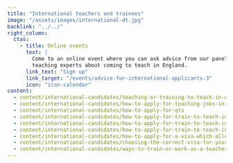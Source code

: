 ```yaml
---
title: "International teachers and trainees"
image: "/assets/images/international-dt.jpg"
backlink: "../../"
right_column:
  ctas:
    - title: Online events
      text: |
        Come to an online event where you can ask advice from our panel of
        teaching experts about coming to teach in England.
      link_text: "Sign up"
      link_target: "/events/advice-for-international-applicants-3"
      icon: "icon-calendar"
content:
  - content/international-candidates/teaching-or-training-to-teach-in-england
  - content/international-candidates/how-to-apply-for-teaching-jobs-in-england
  - content/international-candidates/how-to-apply-for-qts
  - content/international-candidates/how-to-apply-for-train-to-teach-in-england-part-1
  - content/international-candidates/how-to-apply-for-train-to-teach-in-england-cta
  - content/international-candidates/how-to-apply-for-train-to-teach-in-england-part-2
  - content/international-candidates/how-to-apply-for-a-visa-which-allows-you-to-work-or-study-in-the-uk
  - content/international-candidates/choosing-the-correct-visa-for-your-teaching-job-or-teacher-training-course
  - content/international-candidates/ways-to-train-or-work-as-a-teacher-in-the-uk-without-a-skilled-worker-visa-or-student-visa
---
```

